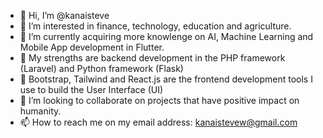 - 👋 Hi, I’m @kanaisteve
- 👀 I’m interested in finance, technology, education and agriculture.
- 🌱 I’m currently acquiring more knowlenge on AI, Machine Learning and Mobile App development in Flutter.
- 🌱 My strengths are backend development in the PHP framework (Laravel) and Python framework (Flask)
- 🌱 Bootstrap, Tailwind and React.js are the frontend development tools I use to build the User Interface (UI)
- 💞️ I’m looking to collaborate on projects that have positive impact on humanity.
- 📫 How to reach me on my email address: kanaistevew@gmail.com

<!---
kanaisteve/kanaisteve is a ✨ special ✨ repository because its `README.md` (this file) appears on your GitHub profile.
You can click the Preview link to take a look at your changes.
--->
